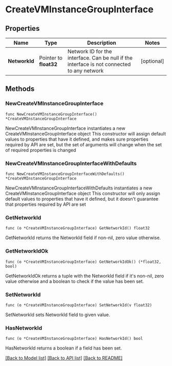 # CreateVMInstanceGroupInterface

## Properties

Name | Type | Description | Notes
------------ | ------------- | ------------- | -------------
**NetworkId** | Pointer to **float32** | Network ID for the interface. Can be null if the interface is not connected to any network | [optional] 

## Methods

### NewCreateVMInstanceGroupInterface

`func NewCreateVMInstanceGroupInterface() *CreateVMInstanceGroupInterface`

NewCreateVMInstanceGroupInterface instantiates a new CreateVMInstanceGroupInterface object
This constructor will assign default values to properties that have it defined,
and makes sure properties required by API are set, but the set of arguments
will change when the set of required properties is changed

### NewCreateVMInstanceGroupInterfaceWithDefaults

`func NewCreateVMInstanceGroupInterfaceWithDefaults() *CreateVMInstanceGroupInterface`

NewCreateVMInstanceGroupInterfaceWithDefaults instantiates a new CreateVMInstanceGroupInterface object
This constructor will only assign default values to properties that have it defined,
but it doesn't guarantee that properties required by API are set

### GetNetworkId

`func (o *CreateVMInstanceGroupInterface) GetNetworkId() float32`

GetNetworkId returns the NetworkId field if non-nil, zero value otherwise.

### GetNetworkIdOk

`func (o *CreateVMInstanceGroupInterface) GetNetworkIdOk() (*float32, bool)`

GetNetworkIdOk returns a tuple with the NetworkId field if it's non-nil, zero value otherwise
and a boolean to check if the value has been set.

### SetNetworkId

`func (o *CreateVMInstanceGroupInterface) SetNetworkId(v float32)`

SetNetworkId sets NetworkId field to given value.

### HasNetworkId

`func (o *CreateVMInstanceGroupInterface) HasNetworkId() bool`

HasNetworkId returns a boolean if a field has been set.


[[Back to Model list]](../README.md#documentation-for-models) [[Back to API list]](../README.md#documentation-for-api-endpoints) [[Back to README]](../README.md)


